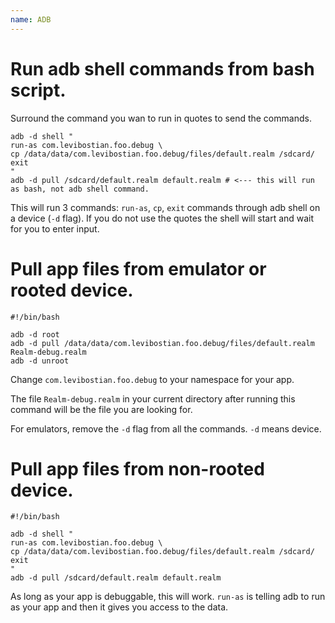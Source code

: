 ```yaml
---
name: ADB
---
```


# Run adb shell commands from bash script.

Surround the command you wan to run in quotes to send the commands.

```
adb -d shell "
run-as com.levibostian.foo.debug \
cp /data/data/com.levibostian.foo.debug/files/default.realm /sdcard/
exit
"
adb -d pull /sdcard/default.realm default.realm # <--- this will run as bash, not adb shell command.
```

This will run 3 commands: `run-as`, `cp`, `exit` commands through adb shell on a device (`-d` flag). If you do not use the quotes the shell will start and wait for you to enter input.

# Pull app files from emulator or rooted device.

```
#!/bin/bash

adb -d root
adb -d pull /data/data/com.levibostian.foo.debug/files/default.realm Realm-debug.realm
adb -d unroot
```

Change `com.levibostian.foo.debug` to your namespace for your app.

The file `Realm-debug.realm` in your current directory after running this command will be the file you are looking for.

For emulators, remove the `-d` flag from all the commands. `-d` means device.

# Pull app files from non-rooted device.

```
#!/bin/bash

adb -d shell "
run-as com.levibostian.foo.debug \
cp /data/data/com.levibostian.foo.debug/files/default.realm /sdcard/
exit
"
adb -d pull /sdcard/default.realm default.realm
```

As long as your app is debuggable, this will work. `run-as` is telling adb to run as your app and then it gives you access to the data. 
